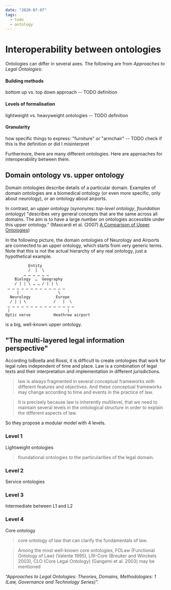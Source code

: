 ```yaml
---
date: "2020-07-07"
tags:
  - todo
  - ontology
---
```


# Interoperability between ontologies

Ontologies can differ in several axes. The following are from _Approaches to Legal Ontologies_:

#### Building methods 
bottom up vs. top down approach -- TODO definition

#### Levels of formalisation 
lightweight vs. heavyweight ontologies -- TODO definition

#### Granularity 
how specific things to express: "furniture" or "armchair" -- TODO check if this is the definition or did I misinterpret



Furthermore, there are many different ontologies. Here are approaches for interoperability between them.


## Domain ontology vs. upper ontology

Domain ontologies describe details of a particular domain. Examples of domain ontologies are a biomedical ontology (or even more specific, only about neurology), or an ontology about airports.

In contrast, an _upper ontology_ (synonyms: _top-level ontology_, _foundation ontology_) "describes very general concepts that are the same across all domains. The aim is to have a large number on ontologies accessible under this upper ontology.” (Mascardi et al. (2007) [A Comparison of Upper Ontologies](http://personales.upv.es/prosso/resources/MascardiEtAl_WOA07.pdf))

In the following picture, the domain ontologies of Neurology and Airports are connected to an upper ontology, which starts from very generic terms. Note that this is not the actual hierarchy of any real ontology, just a hypothetical example.

              Entity
              /  |  \
            … … … … … …
        Biology  …  Geography
        / | | \ … … / | | \
     … … … … … … … … … … … … …
         |                 \
      Neurology           Europe
      / | | \            /   |  \
     … … … … … … … … … … … … … … …
     |                         |
    Optic nerve          Heathrow airport


<sumo> is a big, well-known upper ontology. 

## "The multi-layered legal information perspective"

According toBoella and Rossi, it is difficult to create ontologies that work for legal rules
independent of time and place. Law is a combination of legal texts and their interpretation and
implementation in different jurisdictions.

> law is always fragmented in several conceptual frameworks
> with different features and objectives. And these conceptual frameworks may change
> according to time and events in the practice of law.

> It is precisely because law is inherently multilevel, that we need to maintain several levels in the
> ontological structure in order to explain the different aspects of law.

So they propose a modular model with 4 levels.

### Level 1
Lightweight ontologies
> foundational ontologies to the particularities of the legal domain.

### Level 2
Service ontologies

### Level 3
Intermediate between L1 and L2

### Level 4
Core ontology


> core ontology of law that can clarify the fundamentals of law. 

> Among the most well-known core ontologies, FOLaw (Functional Ontology of Law) (Valente 1995), 
> LRI-Core (Breuker and Winckels 2003), 
> CLO (Core Legal Ontology) (Gangemi et al. 2003) may be mentioned


_“Approaches to Legal Ontologies: Theories, Domains, Methodologies: 1 (Law, Governance and Technology Series)”._



<!--In the model we propose, lightweight ontologies are normally built, reviewed, and
maintained by several types of knowledge experts, according to the expertise of different
legal systems or domain experts. This constitutes the first layer (L1) that represents
information about legal content as interpreted at a certain time by a certain community of
experts. In our current project Legal Taxonomy Syllabus (Rossi and Vogel 2004; Ajani et
al. 2007, 2010) we have lightweight ontologies of European different legal vocabulary and
concepts (EU and five national jurisdictions) related to specific domains, such as
consumer law. L1 allows multiple representations of the same domains, according to
several extensional ontologies obtained by the legal literature.
The second layer (L2) is constituted by service ontologies, enabling the definition of roles
and behaviours for agents in charge of executing tasks related to the specific domains
considered by L1.
The third layer (L3) is devoted to link L1–L2, allowing to convert service concepts into/from
domain concept ones, through a refinement in terms of ontological relations. The fourth
layer (L4) is constituted by the state of art in core concepts ontology, but it is constantly
enriched by the results of intensional semantics derived from the outcomes of the
procedural model (L1–L3) applied to numerous legal systems and domains. The L4 is
based on a set of orthogonal concepts that provide a basis for defining the legal process
in a more complex way, independently from single applications.
-->
